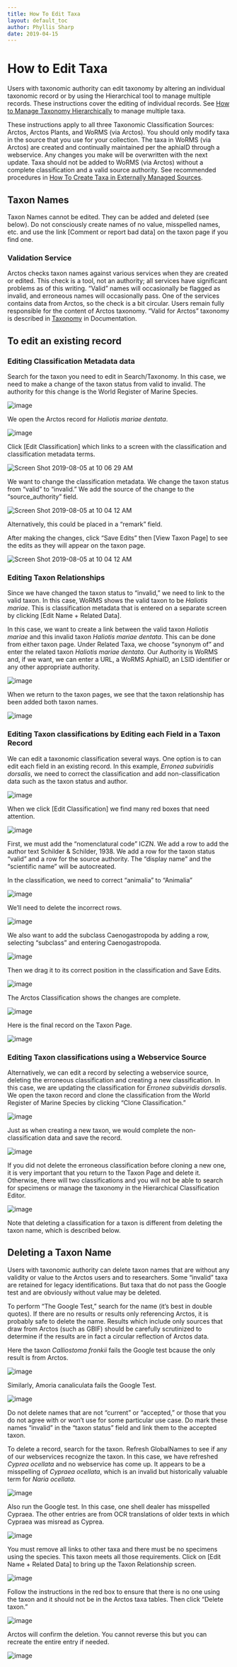 ```yaml
---
title: How To Edit Taxa
layout: default_toc
author: Phyllis Sharp
date: 2019-04-15
---
```



# How to Edit Taxa

Users with taxonomic authority can edit taxonomy by altering an individual taxonomic record or by using the Hierarchical tool to manage multiple records.  These instructions cover the editing of individual records.  See [How to Manage Taxonomy Hierarchically](http://handbook.arctosdb.org/how_to/How-to-Manage-Taxonomy-Hierarchically.html) to manage multiple taxa.  

These instructions apply to all three Taxonomic Classification Sources: Arctos, Arctos Plants, and WoRMS (via Arctos).  You should only modify taxa in the source that you use for your collection.  The taxa in WoRMS (via Arctos) are created and continually maintained per the aphiaID through a webservice. Any changes you make will be overwritten with the next update. Taxa should not be added to WoRMS (via Arctos) without a complete classification and a valid source authority.  See recommended procedures in [How To Create Taxa in Externally Managed Sources](https://handbook.arctosdb.org/how_to/How-to-Create-Taxa-in-Externally-Managed-Sources.html).

## Taxon Names

Taxon Names cannot be edited.  They can be added and deleted (see below).  Do not consciously create names of no value, misspelled names, etc. and use the link [Comment or report bad data] on the taxon page if you find one.  

### Validation Service

Arctos checks taxon names against various services when they are created or edited. This check is a tool, not an authority; all services have significant problems as of this writing. “Valid” names will occasionally be flagged as invalid, and erroneous names will occasionally pass.  One of the services contains data from Arctos, so the check is a bit circular. Users remain fully responsible for the content of Arctos taxonomy. “Valid for Arctos” taxonomy is described in [Taxonomy](http://handbook.arctosdb.org/documentation/taxonomy.html) in Documentation. 

## To edit an existing record

### Editing Classification Metadata data

Search for the taxon you need to edit in Search/Taxonomy.  In this case, we need to make a change of the taxon status from valid to invalid.  The authority for this change is the World Register of Marine Species.  

![image](https://user-images.githubusercontent.com/15368365/56094791-9f759f00-5e93-11e9-9837-94be4a0b8fde.png)

We open the Arctos record for *Haliotis mariae dentata*.

![image](https://user-images.githubusercontent.com/15368365/56094807-be743100-5e93-11e9-9471-a6f39d072ede.png)

Click [Edit Classification] which links to a screen with the classification and classification metadata terms.  

![Screen Shot 2019-08-05 at 10 06 29 AM](https://user-images.githubusercontent.com/15368365/62478618-bf91dc80-b768-11e9-8890-3a6cc6326b38.png)

We want to change the classification metadata.  We change the taxon status from “valid” to “invalid.”  We add the source of the change to the “source_authority” field.  

![Screen Shot 2019-08-05 at 10 04 12 AM](https://user-images.githubusercontent.com/15368365/62478471-69bd3480-b768-11e9-99ed-17c222463b36.png)

Alternatively, this could be placed in a “remark” field.

After making the changes, click “Save Edits” then [View Taxon Page] to see the edits as they will appear on the taxon page.

![Screen Shot 2019-08-05 at 10 04 12 AM](https://user-images.githubusercontent.com/15368365/62478471-69bd3480-b768-11e9-99ed-17c222463b36.png)

### Editing Taxon Relationships

Since we have changed the taxon status to “invalid,” we need to link to the valid taxon.  In this case, WoRMS shows the valid taxon to be *Haliotis mariae*.  This is classification metadata that is entered on a separate screen by clicking [Edit Name + Related Data]. 

In this case, we want to create a link between the valid taxon *Haliotis mariae* and this invalid taxon *Haliotis mariae dentata*.  This can be done from either taxon page.  Under Related Taxa, we choose “synonym of” and enter the related taxon *Haliotis mariae dentata*.  Our Authority is WoRMS and, if we want, we can enter a URL, a WoRMS AphiaID, an LSID identifier or any other appropriate authority.  

![image](https://user-images.githubusercontent.com/15368365/56095053-1f9d0400-5e96-11e9-9927-08a0a5c8c9ba.png)

When we return to the taxon pages, we see that the taxon relationship has been added both taxon names.

![image](https://user-images.githubusercontent.com/15368365/56095067-42c7b380-5e96-11e9-97ac-09117d08c4af.png)

### Editing Taxon classifications by Editing each Field in a Taxon Record

We can edit a taxonomic classification several ways.  One option is to can edit each field in an existing record.  In this example, *Erronea subviridis dorsalis*, we need to correct the classification and add non-classification data such as the taxon status and author.

![image](https://user-images.githubusercontent.com/15368365/56095090-77d40600-5e96-11e9-852b-ef36ba1c7749.png)

When we click [Edit Classification] we find many red boxes that need attention.

![image](https://user-images.githubusercontent.com/15368365/56095103-9c2fe280-5e96-11e9-80a6-a62582d69bbe.png)

First, we must add the “nomenclatural code” ICZN.  We add a row to add the author text Schilder & Schilder, 1938.  We add a row for the taxon status “valid” and a row for the source authority.  The “display name” and the “scientific name” will be autocreated.  

In the classification, we need to correct “animalia” to “Animalia”      

![image](https://user-images.githubusercontent.com/15368365/56095116-c386af80-5e96-11e9-8315-9d0fc54c309c.png)

We’ll need to delete the incorrect rows.

![image](https://user-images.githubusercontent.com/15368365/56095130-e87b2280-5e96-11e9-8760-d830548de649.png)

We also want to add the subclass Caenogastropoda by adding a row, selecting “subclass” and entering Caenogastropoda.  

![image](https://user-images.githubusercontent.com/15368365/56095141-047ec400-5e97-11e9-9d55-16726f2c1d2e.png)

Then we drag it to its correct position in the classification and Save Edits.  

![image](https://user-images.githubusercontent.com/15368365/56095154-20826580-5e97-11e9-91e6-51d731df83c5.png)

The Arctos Classification shows the changes are complete. 

![image](https://user-images.githubusercontent.com/15368365/56095163-3db73400-5e97-11e9-86a7-8fa1a1da8cbf.png)

Here is the final record on the Taxon Page.

![image](https://user-images.githubusercontent.com/15368365/56095542-4d387c00-5e9b-11e9-8317-5da471e376c9.png)


### Editing Taxon classifications using a Webservice Source

Alternatively, we can edit a record by selecting a webservice source, deleting the erroneous classification and creating a new classification.  In this case, we are updating the classification for *Erronea subviridis dorsalis*.  We open the taxon record and clone the classification from the World Register of Marine Species by clicking “Clone Classification.”  

![image](https://user-images.githubusercontent.com/15368365/56095578-8cff6380-5e9b-11e9-9e1d-6525daa2ffa4.png)

Just as when creating a new taxon, we would complete the non-classification data and save the record.

![image](https://user-images.githubusercontent.com/15368365/56095590-a2748d80-5e9b-11e9-9289-f1a22bffae3e.png)

If you did not delete the erroneous classification before cloning a new one, it is very important that you return to the Taxon Page and delete it.  Otherwise, there will two classifications and you will not be able to search for specimens or manage the taxonomy in the Hierarchical Classification Editor.  

![image](https://user-images.githubusercontent.com/15368365/56095608-c7690080-5e9b-11e9-9e0c-d6b22b1c63e4.png)

Note that deleting a classification for a taxon is different from deleting the taxon name, which is described below.

## Deleting a Taxon Name

Users with taxonomic authority can delete taxon names that are without any validity or value to the Arctos users and to researchers.  Some “invalid” taxa are retained for legacy identifications.  But taxa that do not pass the Google test and are obviously without value may be deleted. 

To perform “The Google Test,” search for the name (it’s best in double quotes).  If there are no results or results only referencing Arctos, it is probably safe to delete the name. Results which include only sources that draw from Arctos (such as GBIF) should be carefully scrutinized to determine if the results are in fact a circular reflection of Arctos data. 

Here the taxon *Calliostoma fronkii* fails the Google test bcause the only result is from Arctos. 

![image](https://user-images.githubusercontent.com/15368365/56095625-f0899100-5e9b-11e9-8d08-8c202c4442b7.png)

Similarly, Amoria canaliculata fails the Google Test.

![image](https://user-images.githubusercontent.com/15368365/56095639-157e0400-5e9c-11e9-8425-11becc0b9ecc.png)

Do not delete names that are not “current” or “accepted,” or those that you do not agree with or won’t use for some particular use case.  Do mark these names “invalid” in the “taxon status” field and link them to the accepted taxon.     

To delete a record, search for the taxon.  Refresh GlobalNames to see if any of our webservices recognize the taxon.  In this case, we have refreshed *Cyprea ocellata* and no webservice has come up.   It appears to be a misspelling of *Cypraea ocellata*, which is an invalid but historically valuable term for *Naria ocellata*.  

![image](https://user-images.githubusercontent.com/15368365/56095662-4827fc80-5e9c-11e9-8c5e-f1215e3fe05f.png)

Also run the Google test.  In this case, one shell dealer has misspelled Cypraea.  The other entries are from OCR translations of older texts in which Cypraea was misread as Cyprea.  

![image](https://user-images.githubusercontent.com/15368365/56095669-6130ad80-5e9c-11e9-9ffd-ac059e99ff9d.png)

You must remove all links to other taxa and there must be no specimens using the species. This taxon meets all those requirements.  Click on [Edit Name + Related Data] to bring up the Taxon Relationship screen.  

![image](https://user-images.githubusercontent.com/15368365/56095710-c7b5cb80-5e9c-11e9-921a-d91ceaf09e6a.png)

Follow the instructions in the red box to ensure that there is no one using the taxon and it should not be in the Arctos taxa tables.  Then click “Delete taxon.”

![image](https://user-images.githubusercontent.com/15368365/56095723-e6b45d80-5e9c-11e9-9ca8-3b05f81d22a3.png)

Arctos will confirm the deletion.  You cannot reverse this but you can recreate the entire entry if needed.

![image](https://user-images.githubusercontent.com/15368365/56095734-0186d200-5e9d-11e9-98db-eb65ffe48838.png)





